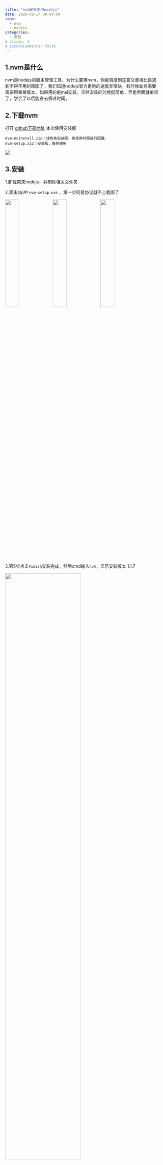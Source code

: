 ```yaml
---
title: "nvm安装使用nodejs"
date: 2020-09-17 08:04:00
tags:
  - nvm
  - nodejs
categories:
  - 教程
# sticky: 1
# isShowComments: false
---
```


## 1.nvm是什么
nvm是nodejs的版本管理工具，为什么要用nvm，你能百度到这篇文章相比是遇到不得不用的原因了，我们知道nodejs官方更新的速度非常快，有时候业务需要需要用某某版本，如果用的是msi安装，虽然安装的时候挺简单，但是后面就麻烦了，学会了以后能省去很过时间。

## 2.下载nvm
打开  [github下载地址](https://github.com/coreybutler/nvm-windows/releases) 本次使用安装版

```
nvm-noinstall.zip：绿色免安装版，但使用时需进行配置。
nvm-setup.zip：安装版，推荐使用
```
<img src="https://s1.ax1x.com/2020/08/14/dC7m3d.png">

## 3.安装
1.卸载原来nodejs，并删除相关文件夹

2.双击zip中 `nvm-setup.exe` ，第一步同意协议就不上截图了

<img src="https://s1.ax1x.com/2020/09/17/wRi2aq.png" width="30%">
<img src="https://s1.ax1x.com/2020/09/17/wRi5zF.png" width="30%">
<img src="https://s1.ax1x.com/2020/09/17/wRivRO.png" width="30%">

3.第5步点击`Finish`安装完成，然后cmd输入`nvm`，显示安装版本 1.1.7

<img src="https://s1.ax1x.com/2020/08/14/dCqV4U.png" width="70%">

4.`不用配置环境变量了`，安装的时候已经配置了`用户变量`和`系统变量`

## 4.安装nodejs
1.nvm可能需要科学上网，也可能是国外网址下载太慢，切换淘宝镜像
* 打开nvm安装目录下的`settings.txt`，最后一行换行添加
    ```
    node_mirror: https://npm.taobao.org/mirrors/node/
    npm_mirror: https://npm.taobao.org/mirrors/npm
    ```
* 或者执行
    ```
    nvm node_mirror https://npm.taobao.org/mirrors/node/
    nvm npm_mirror https://npm.taobao.org/mirrors/npm/
    ```
<img src="https://s1.ax1x.com/2020/09/17/wRFwwR.png">

2.下载nodejs( 默认是64位，32位需指定)
```
nvm ls available        # 列出远程服务器上所有的可用版本
nvm install latest      # 最新稳定版
nvm install v12.14.0    # 下载其他指定版本
nvm list                # 查看下载的所有版本
nvm use v12.14.0        # 指定使用版本
nvm uninstall v12.14.0  # 删除已安装的指定版本，语法与install类似
```
<img src="https://s1.ax1x.com/2020/09/17/wRF2OH.png" width="30%">
<img src="https://s1.ax1x.com/2020/09/17/wRFhTI.png" width="30%">
<img src="https://s1.ax1x.com/2020/09/17/wRFxkq.png" width="30%">

3.此时打开h5文件夹，发现多了nodejs快捷方式
<img src="https://s1.ax1x.com/2020/09/17/wRFb6g.png" width="80%">

4.更改依赖位置
```
npm config ls           # 查看npm所有详细配置信息
npm config get cache    # 查看npm缓存目录
npm config get prefix   # 查看npm全局安装目录 
# 修改npm cache目录
npm config set cache D:\Apps\h5\nodejs\node_cache
# 修改npm全局安装目录
npm config set prefix D:\Apps\h5\nodejs\node_global
```
5.用户变量新增全局安装目录，才可以识别到全局目录
<img src="https://s1.ax1x.com/2020/09/17/wf14Sg.png" alt="wf14Sg.png" border="0" />

6.目前问题是切换node版本后，全局安装插件也随之消失，不知道能不能解决
